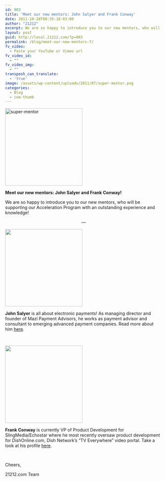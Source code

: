 ```yaml
---
id: 903
title: 'Meet our new mentors: John Salyer and Frank Conway'
date: 2011-10-28T00:35:18-03:00
author: "21212"
excerpt: We are so happy to introduce you to our new mentors, who will be supporting our Acceleration Program with an outstanding experience and knowledge!
layout: post
guid: http://local.21212.com/?p=903
permalink: /blog/meet-our-new-mentors-7/
fv_video:
  - Paste your YouTube or Vimeo url
fv_video_id:
  - ""
fv_video_img:
  - ""
transposh_can_translate:
  - 'true'
image: /assets/wp-content/uploads/2011/07/super-mentor.png
categories:
  - Blog
  - com-thumb
---
```

<img class="aligncenter size-full wp-image-311" src="{{ site.url }}/assets/wp-content/uploads/2011/07/super-mentor.png" alt="super-mentor" width="250" height="250" srcset="{{ site.url }}/assets/wp-content/uploads/2011/07/super-mentor.png 250w, {{ site.url }}/assets/wp-content/uploads/2011/07/super-mentor-150x150.png 150w" sizes="(max-width: 250px) 100vw, 250px" />

**Meet our new mentors: John Salyer and Frank Conway!**

We are so happy to introduce you to our new mentors, who will be supporting our Acceleration Program with an outstanding experience and knowledge!

<!--more ..are you curious? Meet them now!-->

<p style="text-align: center;">
   —
</p>

<img class="aligncenter size-full wp-image-868" src="{{ site.url }}/assets/wp-content/uploads/2011/10/28178652-4348-9203_2-e1319597785620.jpeg" alt="" width="250" height="250" srcset="{{ site.url }}/assets/wp-content/uploads/2011/10/28178652-4348-9203_2-e1319597785620.jpeg 250w, {{ site.url }}/assets/wp-content/uploads/2011/10/28178652-4348-9203_2-e1319597785620-150x150.jpeg 150w" sizes="(max-width: 250px) 100vw, 250px" />

**John Salyer** is all about electronic payments! As managing director and founder of Mazí Payment Advisors, he works as payment advisor and consultant to emerging advanced payment companies. Read more about him <a title="John Salyer" href="http://local.21212.com/team/john-salyer/" target="_blank">here</a>.

&nbsp;

<img class="aligncenter size-full wp-image-776" src="{{ site.url }}/assets/wp-content/uploads/2011/10/frank_conway-e1318959565824.jpeg" alt="" width="250" height="250" srcset="{{ site.url }}/assets/wp-content/uploads/2011/10/frank_conway-e1318959565824.jpeg 250w, {{ site.url }}/assets/wp-content/uploads/2011/10/frank_conway-e1318959565824-150x150.jpeg 150w" sizes="(max-width: 250px) 100vw, 250px" />

**Frank Conway** is currently VP of Product Development for SlingMedia/Echostar where he most recently oversaw product development for DishOnline.com, Dish Network’s “TV Everywhere” video portal. Take a look at his profile <a title="Frank Conway" href="http://local.21212.com/team/frank-conway/" target="_blank">here</a>.

&nbsp;

Cheers,

21212.com Team